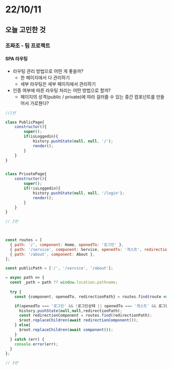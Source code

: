 # 22/10/11

## 오늘 고민한 것

### 조짜조 - 팀 프로젝트

#### SPA 라우팅

- 라우팅 관리 방법으로 어떤 게 좋을까?
	- 한 페이지에서 다 관리하기
	- 세부 라우팅은 세부 페이지에서 관리하기
- 인증 여부에 따른 라우팅 처리는 어떤 방법으로 할까?
	- 페이지의 성격(public / private)에 따라 걸러줄 수 있는 중간 컴포넌트를 만들어서 가로챈다?

```jsx
//1번

class PublicPage{
	constructor(){
		super();
		if(isLoggedin){
			history.pushState(null, null, '/');
			render();
		}
	}
}


class PrivatePage{
	constructor(){
		super();
		if(!isLoggedin){
			history.pushState(null, null, '/login');
			render();
		}
	}
}

// 2번

  

const routes = [
  { path: '/', component: Home, openedTo: '로그인' },
  { path: '/service', component: Service, openedTo: '게스트', redirectionPath: '/' },
  { path: '/about', component: About },
];

const publicPath = ['/', '/service', '/about'];

= async path => {
  const _path = path ?? window.location.pathname;
  
  try {
    const {component, openedTo, redirectionPath} = routes.find(route => route.path === _path)?.component || NotFound;

    if(openedTo === '로그인' && !로그인상태 || openedTo === '게스트' && 로그인상태){
      history.pushState(null,null,redirectionPath);
      const redirectionComponent = routes.find(redirectionPath);
      $root.replaceChildren(await redirectionComponent());
    } else{
      $root.replaceChildren(await component());
    }
  } catch (err) {
    console.error(err);
  }
};

// 3번


```


